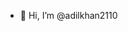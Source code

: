 - 👋 Hi, I’m @adilkhan2110
 

<!---
adilkhan2110/adilkhan2110 is a ✨ special ✨ repository because its `README.md` (this file) appears on your GitHub profile.
You can click the Preview link to take a look at your changes.
--->
